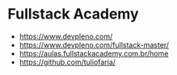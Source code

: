 # Fullstack Academy

- https://www.devpleno.com/
- https://www.devpleno.com/fullstack-master/
- https://aulas.fullstackacademy.com.br/home
- https://github.com/tuliofaria/
